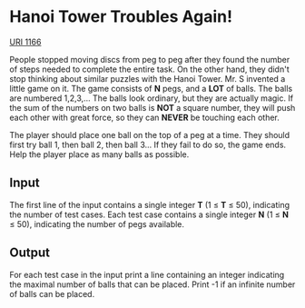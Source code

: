 # Hanoi Tower Troubles Again!

[URI 1166](https://www.urionlinejudge.com.br/judge/en/problems/view/1166)

People stopped moving discs from peg to peg after they found the number of steps needed to complete the 
entire task. On the other hand, they didn't stop thinking about similar puzzles with the 
Hanoi Tower. Mr. S invented a little game on it. The game consists of **N** pegs, and a **LOT** of balls. 
The balls are numbered 1,2,3,... The balls look ordinary, but they are actually magic. If the sum of 
the numbers on two balls is **NOT** a square number, they will push each other with great force, 
so they can **NEVER** be touching each other.

The player should place one ball on the top of a peg at a time. They should first try ball 1, then ball 2, 
then ball 3... If they fail to do so, the game ends. Help the player place as many balls as possible.

## Input

The first line of the input contains a single integer **T** (1 ≤ **T** ≤ 50), indicating the number 
of test cases. Each test case contains a single integer **N** (1 ≤ **N** ≤ 50), indicating the number 
of pegs available.

## Output

For each test case in the input print a line containing an integer indicating the maximal number of 
balls that can be placed. Print -1 if an infinite number of balls can be placed.
